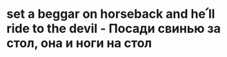 # set a beggar on horseback and he՛ll ride to the devil - Посади свинью за стол, она и ноги на стол
